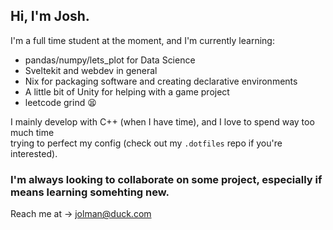 ## Hi, I'm Josh.
  
I'm a full time student at the moment, and I'm currently learning:
- pandas/numpy/lets_plot for Data Science
- Sveltekit and webdev in general  
- Nix for packaging software and creating declarative environments
- A little bit of Unity for helping with a game project
- leetcode grind 😫    
  
I mainly develop with C++ (when I have time), and I love to spend way too much time  
trying to perfect my config (check out my `.dotfiles` repo if you're interested).  
  
### I'm always looking to collaborate on some project, especially if means learning somehting new.  
Reach me at -> jolman@duck.com  
